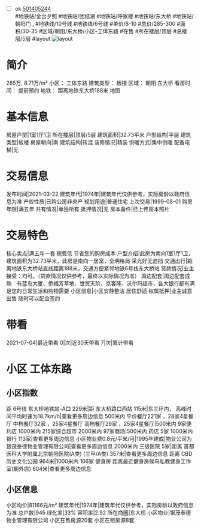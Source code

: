- [ ] ok [501405244](https://bj.5i5j.com/ershoufang/501405244.html)  
 #地铁站/金台夕照 #地铁站/团结湖 #地铁站/呼家楼 #地铁站/东大桥 #地铁站/朝阳门 ,  #地铁线/10号线 #地铁线/6号线
#单价/8-10 #总价/285-300 #面积/30-35   #区域/朝阳/东大桥/小区-工体东路 #在售 #所在楼层/顶层 #总楼层/5层 #layout 
![layout](http://image2a.5i5j.com/bdir/layout/b6321422a0b54e4eb219ff5298bae45d.jpg_P5.jpg) 
# 简介 
 285万,  8.71万/m² 
小区： 工体东路
建筑类型： 板楼
区域： 朝阳 东大桥
看房时间： 提前预约
地铁： 距离地铁东大桥188米 地图
# 基本信息 
 房屋户型|1室1厅1卫
所在楼层|顶层/5层
建筑面积|32.73平米
户型结构|平层
建筑类型|板楼
房屋朝向|南
建筑结构|砖混
装修情况|精装
供暖方式|集中供暖
配备电梯|无
# 交易信息 
 发布时间|2021-03-22
建筑年代|1974年|建筑年代仅供参考，实际房龄以政府信息为准
产权性质|已购公房非央产
规划用途|普通住宅
上次交易|1999-08-01
购房年限|满五年
共有情况|单独所有
抵押情况|无
房本备件|已上传房本照片
# 交易特色 
 核心卖点|满五年一套 税费低 节省您的购房成本
户型介绍|此房为南向1室1厅1卫，建筑面积为32.73平米，此房是南向一居室，全明格局 采光好无遮挡
交通出行|距离地铁东大桥站直线距离188米，交通方便紧邻地铁6号线东大桥站
贷款情况|业主接受：均可。（贷款情况仅供参考，最终以实际情况为准）
周边配套|周边配套成熟：有蓝岛大厦、侨福芳草地、世贸天阶、京客隆、沃尔玛超市，各大银行都有满足您的日常生活和购物需要
小区信息|小区安静整洁 居住舒适
权属抵押|业主诚意出售 随时可以配合签约
# 带看 
 2021-07-04|最近带看	 0|次|近30天带看	 7|次|累计带看
# 小区 工体东路
## 小区指数 
 距 6号线 东大桥地铁站-A口 229米|距 东大桥路口西站 115米|东三环内， 高峰时间平均时速为18.7km/h|查看更多周边信息
500米内 平价餐厅221家 ，28家4星餐厅
中档餐厅32家 ，25家4星餐厅
高档餐厅29家 ，25家4星餐厅|500米内 9家便利店
1000米内 215家综合超市
2000米内 97家商场|500米内 药店 5家
1000米内 银行 113家|查看更多周边信息
小区物业费0.8元/平米/月|1995年建成|物业公司为银茂泰德物业管理有限公司|查看更多周边信息
2000米内 三级医院 5家|距离 首都医科大学附属北京朝阳医院(A类) (三甲/A类) 357米|查看更多周边信息
距离 CBD历史文化公园 964米|1000米内 166家 健身房
距离最近健身房候鸟私教健身工作室(朝外店) 604米|查看更多周边信息
## 小区信息 
 小区均价|81166元/m²
建筑年代|1974年|建筑年代仅供参考，实际房龄以政府信息为准
总户数|945
绿化率|33%
容积率|2.92
所在商圈|东大桥
小区物业|银茂泰德物业管理有限公司
小区在售房源20套
小区在租房源8套
